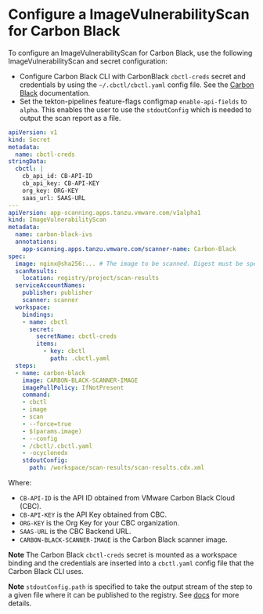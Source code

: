 # Configure a ImageVulnerabilityScan for Carbon Black

To configure an ImageVulnerabilityScan for Carbon Black, use the following ImageVulnerabilityScan and secret configuration:

- Configure Carbon Black CLI with CarbonBlack `cbctl-creds` secret and credentials by using the `~/.cbctl/cbctl.yaml` config file. See the [Carbon Black](https://developer.carbonblack.com/reference/carbon-black-cloud/container/latest/image-scanning-cli#configuration) documentation.
- Set the tekton-pipelines feature-flags configmap `enable-api-fields` to `alpha`. This enables the user to use the `stdoutConfig` which is needed to output the scan report as a file.

```yaml
apiVersion: v1
kind: Secret
metadata:
  name: cbctl-creds
stringData:
  cbctl: |
    cb_api_id: CB-API-ID
    cb_api_key: CB-API-KEY
    org_key: ORG-KEY
    saas_url: SAAS-URL
---
apiVersion: app-scanning.apps.tanzu.vmware.com/v1alpha1
kind: ImageVulnerabilityScan
metadata:
  name: carbon-black-ivs
  annotations:
    app-scanning.apps.tanzu.vmware.com/scanner-name: Carbon-Black
spec:
  image: nginx@sha256:... # The image to be scanned. Digest must be specified.
  scanResults:
    location: registry/project/scan-results
  serviceAccountNames:
    publisher: publisher
    scanner: scanner
  workspace:
    bindings:
    - name: cbctl
      secret:
        secretName: cbctl-creds
        items:
          - key: cbctl
            path: .cbctl.yaml
  steps:
  - name: carbon-black
    image: CARBON-BLACK-SCANNER-IMAGE
    imagePullPolicy: IfNotPresent
    command:
    - cbctl
    - image
    - scan
    - --force=true
    - $(params.image)
    - --config
    - /cbctl/.cbctl.yaml
    - -ocyclonedx
    stdoutConfig:
      path: /workspace/scan-results/scan-results.cdx.xml
```

Where:

- `CB-API-ID` is the API ID obtained from VMware Carbon Black Cloud (CBC).
- `CB-API-KEY` is the API Key obtained from CBC.
- `ORG-KEY` is the Org Key for your CBC organization.
- `SAAS-URL` is the CBC Backend URL.
- `CARBON-BLACK-SCANNER-IMAGE` is the Carbon Black scanner image.

**Note** The Carbon Black `cbctl-creds` secret is mounted as a workspace binding and the credentials are inserted into a `cbctl.yaml` config file that the Carbon Black CLI uses.

**Note** `stdoutConfig.path` is specified to take the output stream of the step to a given file where it can be published to the registry. See [docs](https://github.com/tektoncd/community/blob/main/teps/0011-redirecting-step-output-streams.md) for more details.
